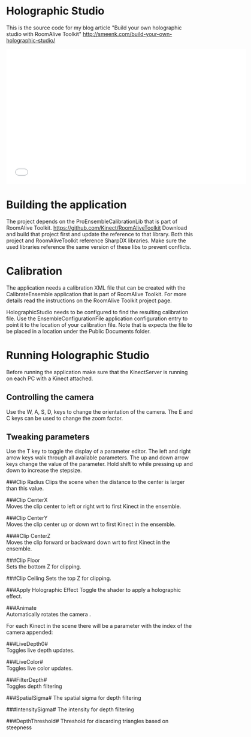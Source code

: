 # Holographic Studio

This is the source code for my blog article "Build your own holographic studio with RoomAlive Toolkit"
http://smeenk.com/build-your-own-holographic-studio/

<iframe src="//www.youtube.com/embed/bH-HB9IGt7o" width="640" height="360" frameborder="0" allowfullscreen="allowfullscreen"></iframe>

# Building the application
The project depends on the ProEnsembleCalibrationLib that is part of RoomAlive Toolkit. https://github.com/Kinect/RoomAliveToolkit Download and build that project first and update the reference to that library.
Both this project and RoomAliveToolkit reference SharpDX libraries. Make sure the used libraries reference the same version of these libs to prevent conflicts.

# Calibration 
The application needs a calibration XML file that can be created with the CalibrateEnsemble application that is part of RoomAlive Toolkit. For more details read the instructions on the RoomAlive Toolkit project page. 

HolographicStudio needs to be configured to find the resulting calibration file. Use the EnsembleConfigurationFile application configuration entry to point it to the location of your calibration file. Note that is expects the file to be placed in a location under the Public Documents folder.

# Running Holographic Studio
Before running the application make sure that the KinectServer is running on each PC with a Kinect attached.

## Controlling the camera

Use the W, A, S, D, keys to change the orientation of the camera.
The E and C keys can be used to change the zoom factor.

## Tweaking parameters

Use the T key to toggle the display of a parameter editor.
The left and right arrow keys walk through all available parameters.
The up and down arrow keys change the value of the parameter.
Hold shift to while pressing up and down to increase the stepsize.

###Clip Radius
Clips the scene when the distance to the center is larger than this value.

###Clip CenterX   
Moves the clip center to left or right wrt to first Kinect in the ensemble.

###Clip CenterY      
Moves the clip center up or down wrt to first Kinect in the ensemble.

####Clip CenterZ   
Moves the clip forward or backward down wrt to first Kinect in the ensemble.

###Clip Floor        
Sets the bottom Z for clipping.

###Clip Ceiling 
Sets the top Z for clipping. 

###Apply Holographic Effect
Toggle the shader to apply a holographic effect.

###Animate         
Automatically rotates the camera .

For each Kinect in the scene there will be a parameter with the index of the camera appended:

###LiveDepth0#      
Toggles live depth updates.

###LiveColor#       
Toggles live color updates.

###FilterDepth#   
Toggles depth filtering

###SpatialSigma#
The spatial sigma for depth filtering

###IntensitySigma#
The intensity for depth filtering

###DepthThreshold#
Threshold for discarding triangles based on steepness

